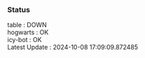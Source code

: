 ### Status


table : DOWN  
hogwarts : OK  
icy-bot : OK  
Latest Update : 2024-10-08 17:09:09.872485
